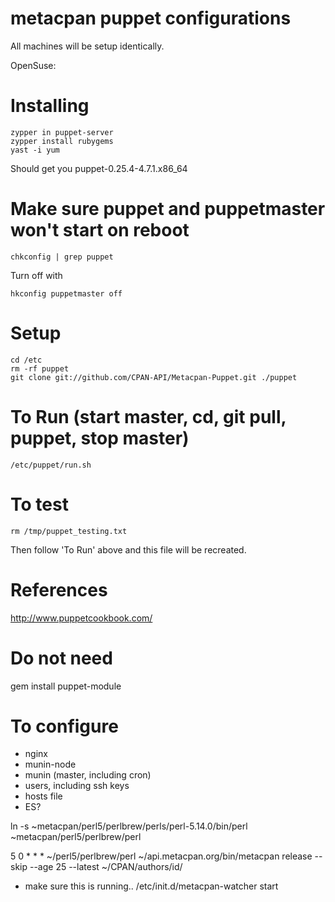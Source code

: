 # metacpan puppet configurations

All machines will be setup identically.

OpenSuse:

# Installing
    zypper in puppet-server
    zypper install rubygems
    yast -i yum

Should get you puppet-0.25.4-4.7.1.x86_64

# Make sure puppet and puppetmaster won't start on reboot
    chkconfig | grep puppet

Turn off with

    hkconfig puppetmaster off

# Setup
    cd /etc
    rm -rf puppet
    git clone git://github.com/CPAN-API/Metacpan-Puppet.git ./puppet

# To Run (start master, cd, git pull, puppet, stop master)
    /etc/puppet/run.sh

# To test
    rm /tmp/puppet_testing.txt
Then follow 'To Run' above and this file will be recreated.

# References

http://www.puppetcookbook.com/

# Do not need
   gem install puppet-module

# To configure

*  nginx
*  munin-node
*  munin (master, including cron)
*  users, including ssh keys
*  hosts file
*  ES?

ln -s ~metacpan/perl5/perlbrew/perls/perl-5.14.0/bin/perl ~metacpan/perl5/perlbrew/perl

5 0 * * * ~/perl5/perlbrew/perl ~/api.metacpan.org/bin/metacpan release --skip --age 25 --latest ~/CPAN/authors/id/

* make sure this is running.. /etc/init.d/metacpan-watcher start                 
                 

